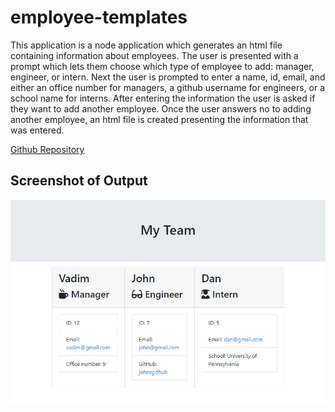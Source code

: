 # employee-templates
This application is a node application which generates an html file containing information about employees. The user is presented with a prompt which lets them choose which type of employee to add: manager, engineer, or intern. Next the user is prompted to enter a name, id, email, and either an office number for managers, a github username for engineers, or a school name for interns. After entering the information the user is asked if they want to add another employee. Once the user answers no to adding another employee, an html file is created presenting the information that was entered.

[Github Repository](https://github.com/vadimsusername/employee-templates)

## Screenshot of Output
![Output Screenshot](output-screenshot.jpg)